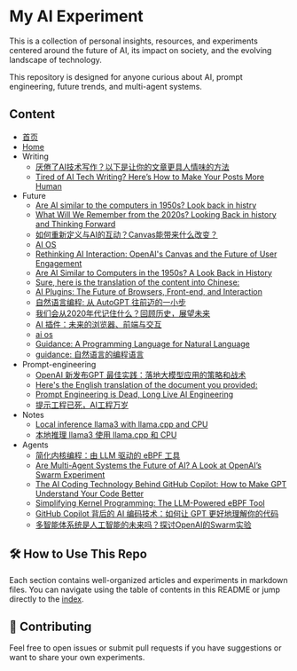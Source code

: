 # My AI Experiment

This is a collection of personal insights, resources, and experiments centered around the future of AI, its impact on society, and the evolving landscape of technology.

This repository is designed for anyone curious about AI, prompt engineering, future trends, and multi-agent systems.

## Content

- [首页](docs/index.zh.md)
- [Home](docs/index.md)
- Writing
  - [厌倦了AI技术写作？以下是让你的文章更具人情味的方法](docs/Writing/Feel-human.zh.md)
  - [Tired of AI Tech Writing? Here’s How to Make Your Posts More Human](docs/Writing/Feel-human.md)
- Future
  - [Are AI similar to the computers in 1950s? Look back in histry](docs/Future/history.zh.md)
  - [What Will We Remember from the 2020s? Looking Back in history and Thinking Forward](docs/Future/future-hostory.md)
  - [如何重新定义与AI的互动？Canvas能带来什么改变？](docs/Future/openai-canvas.zh.md)
  - [AI OS](docs/Future/ai-os.md)
  - [Rethinking AI Interaction: OpenAI's Canvas and the Future of User Engagement](docs/Future/openai-canvas.md)
  - [Are AI Similar to Computers in the 1950s? A Look Back in History](docs/Future/history.md)
  - [Sure, here is the translation of the content into Chinese:](docs/Future/natual-language-program.zh.md)
  - [AI Plugins: The Future of Browsers, Front-end, and Interaction](docs/Future/plugin.md)
  - [自然语言编程: 从 AutoGPT 往前迈的一小步](docs/Future/natual-language-program.md)
  - [我们会从2020年代记住什么？回顾历史，展望未来](docs/Future/future-hostory.zh.md)
  - [AI 插件：未来的浏览器、前端与交互](docs/Future/plugin.zh.md)
  - [ai os](docs/Future/ai-os.zh.md)
  - [Guidance: A Programming Language for Natural Language](docs/Future/guidance.md)
  - [guidance: 自然语言的编程语言](docs/Future/guidance.zh.md)
- Prompt-engineering
  - [OpenAI 新发布GPT 最佳实践：落地大模型应用的策略和战术](docs/Prompt-engineering/gpt-best-practice.zh.md)
  - [Here's the English translation of the document you provided:](docs/Prompt-engineering/gpt-best-practice.md)
  - [Prompt Engineering is Dead, Long Live AI Engineering](docs/Prompt-engineering/prompt-dead.md)
  - [提示工程已死，AI工程万岁](docs/Prompt-engineering/prompt-dead.zh.md)
- Notes
  - [Local inference llama3 with llama.cpp and CPU](docs/Notes/inference-locally.md)
  - [本地推理 llama3 使用 llama.cpp 和 CPU](docs/Notes/inference-locally.zh.md)
- Agents
  - [简化内核编程：由 LLM 驱动的 eBPF 工具](docs/Agents/kgent.zh.md)
  - [Are Multi-Agent Systems the Future of AI? A Look at OpenAI’s Swarm Experiment](docs/Agents/swarm.md)
  - [The AI Coding Technology Behind GitHub Copilot: How to Make GPT Understand Your Code Better](docs/Agents/copilot.md)
  - [Simplifying Kernel Programming: The LLM-Powered eBPF Tool](docs/Agents/kgent.md)
  - [GitHub Copilot 背后的 AI 编码技术：如何让 GPT 更好地理解你的代码](docs/Agents/copilot.zh.md)
  - [多智能体系统是人工智能的未来吗？探讨OpenAI的Swarm实验](docs/Agents/swarm.zh.md)

## 🛠 **How to Use This Repo**

Each section contains well-organized articles and experiments in markdown files. You can navigate using the table of contents in this README or jump directly to the [index](docs/index.md).

## 🤝 **Contributing**

Feel free to open issues or submit pull requests if you have suggestions or want to share your own experiments.
